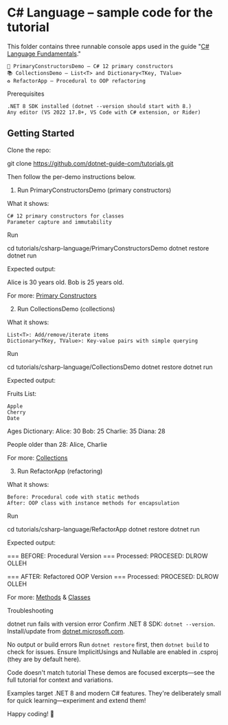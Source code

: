 # C# Language – sample code for the tutorial

This folder contains three runnable console apps used in the guide
"[C# Language Fundamentals](https://www.dotnet-guide.com/tutorials/csharp-language/)."

    🔧 PrimaryConstructorsDemo – C# 12 primary constructors
    📚 CollectionsDemo – List<T> and Dictionary<TKey, TValue>
    ♻️ RefactorApp – Procedural to OOP refactoring

Prerequisites

    .NET 8 SDK installed (dotnet --version should start with 8.)
    Any editor (VS 2022 17.8+, VS Code with C# extension, or Rider)

## Getting Started

Clone the repo:

git clone https://github.com/dotnet-guide-com/tutorials.git


Then follow the per-demo instructions below.

1) Run PrimaryConstructorsDemo (primary constructors)

What it shows:

    C# 12 primary constructors for classes
    Parameter capture and immutability

Run

cd tutorials/csharp-language/PrimaryConstructorsDemo
dotnet restore
dotnet run


Expected output:

Alice is 30 years old.
Bob is 25 years old.


For more: [Primary Constructors](https://www.dotnet-guide.com/tutorials/csharp-language/#primary-constructors)

2) Run CollectionsDemo (collections)

What it shows:

    List<T>: Add/remove/iterate items
    Dictionary<TKey, TValue>: Key-value pairs with simple querying

Run

cd tutorials/csharp-language/CollectionsDemo
dotnet restore
dotnet run

Expected output:

Fruits List:

    Apple
    Cherry
    Date

Ages Dictionary:
Alice: 30
Bob: 25
Charlie: 35
Diana: 28

People older than 28: Alice, Charlie


For more: [Collections](https://www.dotnet-guide.com/tutorials/csharp-language/#collections)

3) Run RefactorApp (refactoring)

What it shows:

    Before: Procedural code with static methods
    After: OOP class with instance methods for encapsulation

Run

cd tutorials/csharp-language/RefactorApp
dotnet restore
dotnet run

Expected output:

=== BEFORE: Procedural Version ===
Processed: PROCESED: DLROW OLLEH

=== AFTER: Refactored OOP Version ===
Processed: PROCESED: DLROW OLLEH


For more: [Methods](https://www.dotnet-guide.com/tutorials/csharp-language/#methods) & [Classes](https://www.dotnet-guide.com/tutorials/csharp-language/#classes)

Troubleshooting

dotnet run fails with version error
Confirm .NET 8 SDK: `dotnet --version`. Install/update from [dotnet.microsoft.com](https://dotnet.microsoft.com/download/dotnet/8.0).

No output or build errors
Run `dotnet restore` first, then `dotnet build` to check for issues. Ensure ImplicitUsings and Nullable are enabled in .csproj (they are by default here).

Code doesn't match tutorial
These demos are focused excerpts—see the full tutorial for context and variations.

Examples target .NET 8 and modern C# features.
They're deliberately small for quick learning—experiment and extend them!

Happy coding! 🚀

